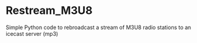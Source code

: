 # Restream_M3U8
Simple Python code to rebroadcast a stream of M3U8 radio stations to an icecast server (mp3)
